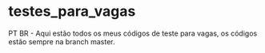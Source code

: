 # testes_para_vagas
PT BR - Aqui estão todos os meus códigos de teste para vagas, os códigos estão sempre na branch master.
